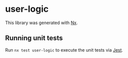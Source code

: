 # user-logic

This library was generated with [Nx](https://nx.dev).

## Running unit tests

Run `nx test user-logic` to execute the unit tests via [Jest](https://jestjs.io).
